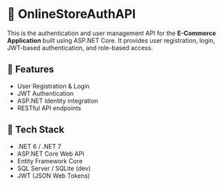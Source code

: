 # 🛒 OnlineStoreAuthAPI

This is the authentication and user management API for the **E-Commerce Application** built using ASP.NET Core. It provides user registration, login, JWT-based authentication, and role-based access.

## 🚀 Features

- User Registration & Login
- JWT Authentication
- ASP.NET Identity integration
- RESTful API endpoints

## 🧰 Tech Stack

- .NET 6 / .NET 7
- ASP.NET Core Web API
- Entity Framework Core
- SQL Server / SQLite (dev)
- JWT (JSON Web Tokens)



